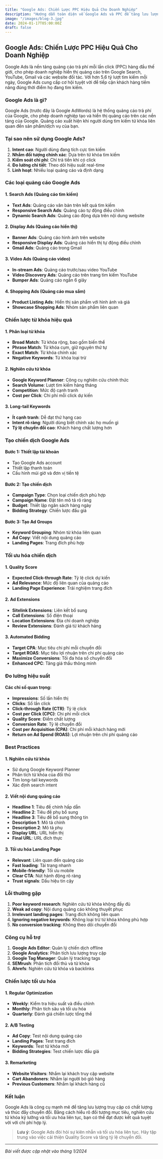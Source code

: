 ```yaml
---
title: "Google Ads: Chiến Lược PPC Hiệu Quả Cho Doanh Nghiệp"
description: "Hướng dẫn toàn diện về Google Ads và PPC để tăng lưu lượng truy cập có chất lượng và chuyển đổi cao"
image: "/images/blog-3.jpg"
date: 2024-01-17T05:00:00Z
draft: false
---
```


## Google Ads: Chiến Lược PPC Hiệu Quả Cho Doanh Nghiệp

Google Ads là nền tảng quảng cáo trả phí mỗi lần click (PPC) hàng đầu thế giới, cho phép doanh nghiệp hiển thị quảng cáo trên Google Search, YouTube, Gmail và các website đối tác. Với hơn 5.6 tỷ lượt tìm kiếm mỗi ngày, Google Ads cung cấp cơ hội tuyệt vời để tiếp cận khách hàng tiềm năng đúng thời điểm họ đang tìm kiếm.

### Google Ads là gì?

Google Ads (trước đây là Google AdWords) là hệ thống quảng cáo trả phí của Google, cho phép doanh nghiệp tạo và hiển thị quảng cáo trên các nền tảng của Google. Quảng cáo xuất hiện khi người dùng tìm kiếm từ khóa liên quan đến sản phẩm/dịch vụ của bạn.

### Tại sao nên sử dụng Google Ads?

1. **Intent cao**: Người dùng đang tích cực tìm kiếm
2. **Nhắm đối tượng chính xác**: Dựa trên từ khóa tìm kiếm
3. **Kiểm soát chi phí**: Chỉ trả tiền khi có click
4. **Đo lường chi tiết**: Theo dõi hiệu suất real-time
5. **Linh hoạt**: Nhiều loại quảng cáo và định dạng

### Các loại quảng cáo Google Ads

#### 1. Search Ads (Quảng cáo tìm kiếm)
- **Text Ads**: Quảng cáo văn bản trên kết quả tìm kiếm
- **Responsive Search Ads**: Quảng cáo tự động điều chỉnh
- **Dynamic Search Ads**: Quảng cáo động dựa trên nội dung website

#### 2. Display Ads (Quảng cáo hiển thị)
- **Banner Ads**: Quảng cáo hình ảnh trên website
- **Responsive Display Ads**: Quảng cáo hiển thị tự động điều chỉnh
- **Gmail Ads**: Quảng cáo trong Gmail

#### 3. Video Ads (Quảng cáo video)
- **In-stream Ads**: Quảng cáo trước/sau video YouTube
- **Video Discovery Ads**: Quảng cáo trên trang tìm kiếm YouTube
- **Bumper Ads**: Quảng cáo ngắn 6 giây

#### 4. Shopping Ads (Quảng cáo mua sắm)
- **Product Listing Ads**: Hiển thị sản phẩm với hình ảnh và giá
- **Showcase Shopping Ads**: Nhóm sản phẩm liên quan

### Chiến lược từ khóa hiệu quả

#### 1. Phân loại từ khóa
- **Broad Match**: Từ khóa rộng, bao gồm biến thể
- **Phrase Match**: Từ khóa cụm, giữ nguyên thứ tự
- **Exact Match**: Từ khóa chính xác
- **Negative Keywords**: Từ khóa loại trừ

#### 2. Nghiên cứu từ khóa
- **Google Keyword Planner**: Công cụ nghiên cứu chính thức
- **Search Volume**: Lượt tìm kiếm hàng tháng
- **Competition**: Mức độ cạnh tranh
- **Cost per Click**: Chi phí mỗi click dự kiến

#### 3. Long-tail Keywords
- **Ít cạnh tranh**: Dễ đạt thứ hạng cao
- **Intent rõ ràng**: Người dùng biết chính xác họ muốn gì
- **Tỷ lệ chuyển đổi cao**: Khách hàng chất lượng hơn

### Tạo chiến dịch Google Ads

#### Bước 1: Thiết lập tài khoản
- Tạo Google Ads account
- Thiết lập thanh toán
- Cấu hình múi giờ và đơn vị tiền tệ

#### Bước 2: Tạo chiến dịch
- **Campaign Type**: Chọn loại chiến dịch phù hợp
- **Campaign Name**: Đặt tên mô tả rõ ràng
- **Budget**: Thiết lập ngân sách hàng ngày
- **Bidding Strategy**: Chiến lược đấu giá

#### Bước 3: Tạo Ad Groups
- **Keyword Grouping**: Nhóm từ khóa liên quan
- **Ad Copy**: Viết nội dung quảng cáo
- **Landing Pages**: Trang đích phù hợp

### Tối ưu hóa chiến dịch

#### 1. Quality Score
- **Expected Click-through Rate**: Tỷ lệ click dự kiến
- **Ad Relevance**: Mức độ liên quan của quảng cáo
- **Landing Page Experience**: Trải nghiệm trang đích

#### 2. Ad Extensions
- **Sitelink Extensions**: Liên kết bổ sung
- **Call Extensions**: Số điện thoại
- **Location Extensions**: Địa chỉ doanh nghiệp
- **Review Extensions**: Đánh giá từ khách hàng

#### 3. Automated Bidding
- **Target CPA**: Mục tiêu chi phí mỗi chuyển đổi
- **Target ROAS**: Mục tiêu lợi nhuận trên chi phí quảng cáo
- **Maximize Conversions**: Tối đa hóa số chuyển đổi
- **Enhanced CPC**: Tăng giá thầu thông minh

### Đo lường hiệu suất

#### Các chỉ số quan trọng:
- **Impressions**: Số lần hiển thị
- **Clicks**: Số lần click
- **Click-through Rate (CTR)**: Tỷ lệ click
- **Cost per Click (CPC)**: Chi phí mỗi click
- **Quality Score**: Điểm chất lượng
- **Conversion Rate**: Tỷ lệ chuyển đổi
- **Cost per Acquisition (CPA)**: Chi phí mỗi khách hàng mới
- **Return on Ad Spend (ROAS)**: Lợi nhuận trên chi phí quảng cáo

### Best Practices

#### 1. Nghiên cứu từ khóa
- Sử dụng Google Keyword Planner
- Phân tích từ khóa của đối thủ
- Tìm long-tail keywords
- Xác định search intent

#### 2. Viết nội dung quảng cáo
- **Headline 1**: Tiêu đề chính hấp dẫn
- **Headline 2**: Tiêu đề phụ bổ sung
- **Headline 3**: Tiêu đề bổ sung thông tin
- **Description 1**: Mô tả chính
- **Description 2**: Mô tả phụ
- **Display URL**: URL hiển thị
- **Final URL**: URL đích thực

#### 3. Tối ưu hóa Landing Page
- **Relevant**: Liên quan đến quảng cáo
- **Fast loading**: Tải trang nhanh
- **Mobile-friendly**: Tối ưu mobile
- **Clear CTA**: Nút hành động rõ ràng
- **Trust signals**: Dấu hiệu tin cậy

### Lỗi thường gặp

1. **Poor keyword research**: Nghiên cứu từ khóa không đầy đủ
2. **Weak ad copy**: Nội dung quảng cáo không thuyết phục
3. **Irrelevant landing pages**: Trang đích không liên quan
4. **Ignoring negative keywords**: Không loại trừ từ khóa không phù hợp
5. **No conversion tracking**: Không theo dõi chuyển đổi

### Công cụ hỗ trợ

1. **Google Ads Editor**: Quản lý chiến dịch offline
2. **Google Analytics**: Phân tích lưu lượng truy cập
3. **Google Tag Manager**: Quản lý tracking tags
4. **SEMrush**: Phân tích đối thủ và từ khóa
5. **Ahrefs**: Nghiên cứu từ khóa và backlinks

### Chiến lược tối ưu hóa

#### 1. Regular Optimization
- **Weekly**: Kiểm tra hiệu suất và điều chỉnh
- **Monthly**: Phân tích sâu và tối ưu hóa
- **Quarterly**: Đánh giá chiến lược tổng thể

#### 2. A/B Testing
- **Ad Copy**: Test nội dung quảng cáo
- **Landing Pages**: Test trang đích
- **Keywords**: Test từ khóa mới
- **Bidding Strategies**: Test chiến lược đấu giá

#### 3. Remarketing
- **Website Visitors**: Nhắm lại khách truy cập website
- **Cart Abandoners**: Nhắm lại người bỏ giỏ hàng
- **Previous Customers**: Nhắm lại khách hàng cũ

### Kết luận

Google Ads là công cụ mạnh mẽ để tăng lưu lượng truy cập có chất lượng và thúc đẩy chuyển đổi. Bằng cách hiểu rõ đối tượng mục tiêu, nghiên cứu từ khóa kỹ lưỡng và tối ưu hóa liên tục, bạn có thể đạt được kết quả tuyệt vời với chi phí hợp lý.

> **Lưu ý**: Google Ads đòi hỏi sự kiên nhẫn và tối ưu hóa liên tục. Hãy tập trung vào việc cải thiện Quality Score và tăng tỷ lệ chuyển đổi.

---

*Bài viết được cập nhật vào tháng 1/2024* 